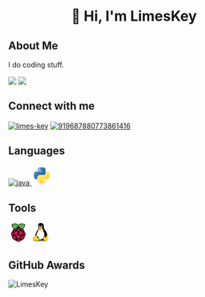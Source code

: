 <h1 align="center">👋 Hi, I'm LimesKey</h1>

<h2 align-"left">About Me</h2>
I do coding stuff.

<p align="left">
  <img align="center" height="170" src="https://github-readme-stats.vercel.app/api?username=LimesKey&count_private=true&show_icons=true&theme=tokyonight&border_radius=15" />
  <img align="center" height="170" src="https://github-readme-stats.vercel.app/api/top-langs/?username=LimesKey&layout=compact&border_color=fff&&theme=tokyonight&border_radius=11&hide=jupyter%20notebook&langs_count=6" />
</p>

<h2 align="left">Connect with me</h2>
<p align="left">
  <a href="https://www.limeskey.com/" target="_blank"><img align="center" src="https://user-images.githubusercontent.com/96280466/188333385-7899ac2b-a73b-489c-8473-e9da08b3ca77.png" alt="limes-key" height="38" width="38" /></a>
  <a href="https://discord.com/users/418543945551708163" target="_blank"><img align="center" src="https://clipground.com/images/discord-icon-png-4.png" alt="919687880773861416" width="40" /></a>
</p>

<h2 align="left">Languages</h2>
<p align="left"> 
  <a href="https://www.java.com" target="_blank" > <img src="https://user-images.githubusercontent.com/96280466/188333337-b3f1dc81-2bbb-4c73-bbb0-ef8c476ae467.png" alt="java" width="40" height="40"/> </a>
  <a href="https://www.python.org" target="_blank" > <img src="https://raw.githubusercontent.com/devicons/devicon/master/icons/python/python-original.svg" alt="python" width="40"/> </a>
 
  <h2 align="left">Tools</h2>
 <a href="https://www.raspberrypi.org/" target="_blank" ><img src="https://raw.githubusercontent.com/devicons/devicon/master/icons/raspberrypi/raspberrypi-original.svg" alt="react" width="40" height="40"/></a>
 <a href="https://www.linux.org/" target="_blank" > <img src="https://raw.githubusercontent.com/devicons/devicon/master/icons/linux/linux-original.svg" alt="linux" width="40" height="40"/> </a> </a>
  
  <h2>GitHub Awards</h2>
  <p align="left"> <img src="https://github-trophies.vercel.app/?username=LimesKey&theme=tokyonight&border_radius=15" alt="LimesKey" /></a></p>

